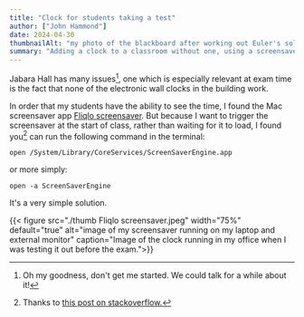 ```yaml
---
title: "Clock for students taking a test"
author: ["John Hammond"]
date: 2024-04-30
thumbnailAlt: "my photo of the blackboard after working out Euler's solution to the Basel Problem"
summary: "Adding a clock to a classroom without one, using a screensaver and single line of code"
---
```


Jabara Hall has many issues[^1], one which is especially relevant at exam time is the fact that none of the electronic wall clocks in the building work. 

In order that my students have the ability to see the time, I found the Mac screensaver app [Fliqlo screensaver](https://fliqlo.com). But because I want to trigger the screensaver at the start of class, rather than waiting for it to load, I found you[^2] can run the following command in the terminal: 

`open /System/Library/CoreServices/ScreenSaverEngine.app`

or more simply:

`open -a ScreenSaverEngine`
 
It's a very simple solution. 

{{< figure src="./thumb Fliqlo screensaver.jpeg" width="75%" default="true" alt="image of my screensaver running on my laptop and external monitor" caption="Image of the clock running in my office when I was testing it out before the exam.">}}
 

[^1]: Oh my goodness, don't get me started. We could talk for a while about it!
[^2]: Thanks to [this post on stackoverflow.](https://stackoverflow.com/questions/4505198/how-can-i-start-the-screensaver-and-lock-the-screen-from-the-os-x-terminal)
